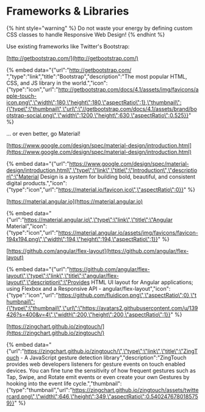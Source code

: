 # Frameworks & Libraries

{% hint style="warning" %}
Do not waste your energy by defining custom CSS classes to handle Responsive Web Design!
{% endhint %}

Use existing frameworks like Twitter's Bootstrap:

[http://getbootstrap.com/](http://getbootstrap.com/) 

{% embed data="{\"url\":\"http://getbootstrap.com/ \",\"type\":\"link\",\"title\":\"Bootstrap\",\"description\":\"The most popular HTML, CSS, and JS library in the world.\",\"icon\":{\"type\":\"icon\",\"url\":\"http://getbootstrap.com/docs/4.1/assets/img/favicons/apple-touch-icon.png\",\"width\":180,\"height\":180,\"aspectRatio\":1},\"thumbnail\":{\"type\":\"thumbnail\",\"url\":\"//getbootstrap.com/docs/4.1/assets/brand/bootstrap-social.png\",\"width\":1200,\"height\":630,\"aspectRatio\":0.525}}" %}

... or even better, go Material!

[https://www.google.com/design/spec/material-design/introduction.html](https://www.google.com/design/spec/material-design/introduction.html) 

{% embed data="{\"url\":\"https://www.google.com/design/spec/material-design/introduction.html\",\"type\":\"link\",\"title\":\"Introduction\",\"description\":\"Material Design is a system for building bold, beautiful, and consistent digital products.\",\"icon\":{\"type\":\"icon\",\"url\":\"https://material.io/favicon.ico\",\"aspectRatio\":0}}" %}

[https://material.angular.io](https://material.angular.io)

{% embed data="{\"url\":\"https://material.angular.io\",\"type\":\"link\",\"title\":\"Angular Material\",\"icon\":{\"type\":\"icon\",\"url\":\"https://material.angular.io/assets/img/favicons/favicon-194x194.png\",\"width\":194,\"height\":194,\"aspectRatio\":1}}" %}

[https://github.com/angular/flex-layout](https://github.com/angular/flex-layout)

{% embed data="{\"url\":\"https://github.com/angular/flex-layout\",\"type\":\"link\",\"title\":\"angular/flex-layout\",\"description\":\"Provides HTML UI layout for Angular applications; using Flexbox and a Responsive API  - angular/flex-layout\",\"icon\":{\"type\":\"icon\",\"url\":\"https://github.com/fluidicon.png\",\"aspectRatio\":0},\"thumbnail\":{\"type\":\"thumbnail\",\"url\":\"https://avatars2.githubusercontent.com/u/139426?s=400&v=4\",\"width\":200,\"height\":200,\"aspectRatio\":1}}" %}

[https://zingchart.github.io/zingtouch/](https://zingchart.github.io/zingtouch/)

{% embed data="{\"url\":\"https://zingchart.github.io/zingtouch/\",\"type\":\"link\",\"title\":\"ZingTouch - A JavaScript gesture detection library\",\"description\":\"ZingTouch provides web developers listeners for gesture events on touch enabled devices. You can fine tune the sensitivity of how frequent gestures such as Tap, Swipe, and Rotate emit events or even create your own Gestures by hooking into the event life cycle.\",\"thumbnail\":{\"type\":\"thumbnail\",\"url\":\"https://zingchart.github.io/zingtouch/assets/twittercard.png\",\"width\":646,\"height\":349,\"aspectRatio\":0.5402476780185759}}" %}

